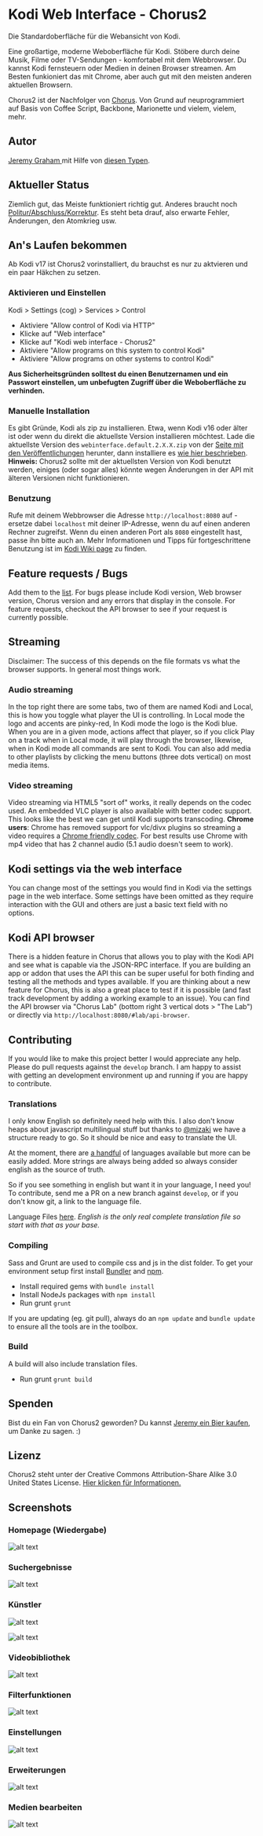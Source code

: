 # Kodi Web Interface - Chorus2

Die Standardoberfläche für die Webansicht von Kodi.

Eine großartige, moderne Weboberfläche für Kodi. Stöbere durch deine Musik, Filme
oder TV-Sendungen - komfortabel mit dem Webbrowser. Du kannst Kodi fernsteuern
oder Medien in deinen Browser streamen. Am Besten funkioniert das mit Chrome, aber
auch gut mit den meisten anderen aktuellen Browsern.

Chorus2 ist der Nachfolger von [Chorus](https://github.com/jez500/chorus).
Von Grund auf neuprogrammiert auf Basis von Coffee Script, Backbone, Marionette 
und vielem, vielem, mehr.


## Autor
[Jeremy Graham ](http://jez.me) mit Hilfe von 
[diesen Typen](https://github.com/xbmc/chorus2/graphs/contributors).


## Aktueller Status
Ziemlich gut, das Meiste funktioniert richtig gut. Anderes braucht noch 
[Politur/Abschluss/Korrektur](https://github.com/xbmc/chorus2/issues).
Es steht beta drauf, also erwarte Fehler, Änderungen, den Atomkrieg usw.

## An's Laufen bekommen
Ab Kodi v17 ist Chorus2 vorinstalliert, du brauchst es nur zu aktvieren und ein
paar Häkchen zu setzen.

### Aktivieren und Einstellen
Kodi > Settings (cog) > Services > Control

* Aktiviere "Allow control of Kodi via HTTP"
* Klicke auf "Web interface"
* Klicke auf "Kodi web interface - Chorus2"
* Aktiviere "Allow programs on this system to control Kodi"
* Aktiviere "Allow programs on other systems to control Kodi"

**Aus Sicherheitsgründen solltest du einen Benutzernamen und ein Passwort
einstellen, um unbefugten Zugriff über die Weboberfläche zu verhinden.**

### Manuelle Installation

Es gibt Gründe, Kodi als zip zu installieren. Etwa, wenn Kodi v16 oder älter ist
oder wenn du direkt die aktuellste Version installieren möchtest. Lade die
aktuellste Version des `webinterface.default.2.X.X.zip` von der 
[Seite mit den Veröffentlichungen](https://github.com/xbmc/chorus2/releases)
herunter, dann installiere es [wie hier beschrieben](http://kodi.wiki/view/Add-on_manager#How_to_install_from_a_ZIP_file). 
**Hinweis:** Chorus2 sollte mit der aktuellsten Version von Kodi benutzt werden,
einiges (oder sogar alles) könnte wegen Änderungen in der API mit älteren Versionen
nicht funktionieren.

### Benutzung

Rufe mit deinem Webbrowser die Adresse `http://localhost:8080` auf - ersetze dabei
`localhost` mit deiner IP-Adresse, wenn du auf einen anderen Rechner zugreifst. Wenn
du einen anderen Port als `8080` eingestellt hast, passe ihn bitte auch an.
Mehr Informationen und Tipps für fortgeschrittene Benutzung ist im 
[Kodi Wiki page](http://kodi.wiki/view/Web_interface) zu finden.

## Feature requests / Bugs
Add them to the [list](https://github.com/xbmc/chorus2/issues). For bugs please include Kodi version, Web browser version,
Chorus version and any errors that display in the console. For feature requests, checkout the API browser to see if your
request is currently possible.


## Streaming 
Disclaimer: The success of this depends on the file formats vs what the browser supports.  In general most things work.

### Audio streaming
In the top right there are some tabs, two of them are named Kodi and Local, this is how you toggle what player the UI
is controlling.  In Local mode the logo and accents are pinky-red, In Kodi mode the logo is the Kodi blue. When you 
are in a given mode, actions affect that player, so if you click Play on a track when in Local mode, it will play 
through the browser, likewise, when in Kodi mode all commands are sent to Kodi.  You can also add media to other 
playlists by clicking the menu buttons (three dots vertical) on most media items.

### Video streaming
Video streaming via HTML5 "sort of" works, it really depends on the codec used. An embedded VLC player is also available with better codec support.
This looks like the best we can get until Kodi supports transcoding.
**Chrome users**: Chrome has removed support for vlc/divx plugins so streaming a video requires a [Chrome friendly codec](https://en.wikipedia.org/wiki/HTML5_video#Browser_support).
For best results use Chrome with mp4 video that has 2 channel audio (5.1 audio doesn't seem to work).

## Kodi settings via the web interface
You can change most of the settings you would find in Kodi via the settings page in the web interface.
Some settings have been omitted as they require interaction with the GUI and others are just a basic text field with no options.

## Kodi API browser
There is a hidden feature in Chorus that allows you to play with the Kodi API and see what is capable via the JSON-RPC
interface. If you are building an app or addon that uses the API this can be super useful for both finding and testing
all the methods and types available. If you are thinking about a new feature for Chorus, this is also a great place to
test if it is possible (and fast track development by adding a working example to an issue). You can find the API browser
via "Chorus Lab" (bottom right 3 vertical dots > "The Lab") or directly via `http://localhost:8080/#lab/api-browser`.

## Contributing
If you would like to make this project better I would appreciate any help. Please do pull requests against the `develop` branch.
I am happy to assist with getting an development environment up and running if you are happy to contribute.

### Translations
I only know English so definitely need help with this. I also don't know heaps about javascript multilingual stuff but
thanks to [@mizaki](https://github.com/mizaki) we have a structure ready to go. So it should be nice and easy to translate the UI.

At the moment, there are [a handful](https://github.com/xbmc/chorus2/tree/master/src/lang/_strings) of languages available
but more can be easily added. More strings are always being added so always consider english as the source of truth.

So if you see something in english but want it in your language, I need you! To contribute, send me a PR on a new branch
against `develop`, or if you don't know git, a link to the language file.

Language Files [here](https://github.com/xbmc/chorus2/tree/master/src/lang). 
*English is the only real complete translation file so start with that as your base.*

### Compiling
Sass and Grunt are used to compile css and js in the dist folder.
To get your environment setup first install [Bundler](http://bundler.io) and [npm](https://www.npmjs.org/).

* Install required gems with `bundle install`
* Install NodeJs packages with `npm install`
* Run grunt `grunt`

If you are updating (eg. git pull), always do an `npm update` and `bundle update` to ensure all the tools are in the toolbox.
 
### Build
A build will also include translation files.
- Run grunt `grunt build`

## Spenden
Bist du ein Fan von Chorus2 geworden? Du kannst [Jeremy ein Bier kaufen](https://www.paypal.com/cgi-bin/webscr?cmd=_donations&business=ZCGV976794JHE&lc=AU&item_name=Chorus%20Beer%20Fund&currency_code=AUD&bn=PP%2dDonationsBF%3abtn_donate_SM%2egif%3aNonHosted),
um Danke zu sagen. :)

## Lizenz
Chorus2 steht unter der Creative Commons Attribution-Share Alike 3.0 United States License.
[Hier klicken für Informationen.](https://github.com/xbmc/chorus2/blob/master/src/lang/en/license.md)


## Screenshots

### Homepage (Wiedergabe)
![alt text](https://raw.githubusercontent.com/xbmc/chorus2/master/dist/screenshots/now-playing.jpg "Homepage/Now Playing")

### Suchergebnisse
![alt text](https://raw.githubusercontent.com/xbmc/chorus2/master/dist/screenshots/search.jpg "Search")

### Künstler
![alt text](https://raw.githubusercontent.com/xbmc/chorus2/master/dist/screenshots/artists.jpg "Artists")

![alt text](https://raw.githubusercontent.com/xbmc/chorus2/master/dist//screenshots/artist.jpg "Artist")

### Videobibliothek
![alt text](https://raw.githubusercontent.com/xbmc/chorus2/master/dist/screenshots/tv.jpg "TV")

### Filterfunktionen
![alt text](https://raw.githubusercontent.com/xbmc/chorus2/master/dist/screenshots/movie.jpg "Movies")

### Einstellungen
![alt text](https://raw.githubusercontent.com/xbmc/chorus2/master/dist/screenshots/settings.jpg "Settings")

### Erweiterungen
![alt text](https://raw.githubusercontent.com/xbmc/chorus2/master/dist/screenshots/addons.jpg "Add-ons")

### Medien bearbeiten
![alt text](https://raw.githubusercontent.com/xbmc/chorus2/master/dist/screenshots/edit-media.jpg "Editing Media")
